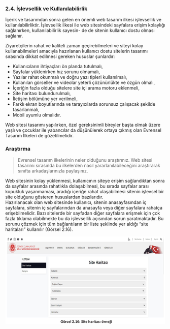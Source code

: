 ### 2.4. İşlevsellik ve Kullanılabilirlik
İçerik ve tasarımdan sonra gelen en önemli web tasarım ilkesi işlevsellik ve kullanılabilirliktir.
İşlevsellik ilkesi ile web sitesindeki sayfalara erişim kolaylığı sağlanırken, kullanılabilirlik sayesin-
de de sitenin kullanıcı dostu olması sağlanır.

Ziyaretçilerin rahat ve kaliteli zaman geçirebilmeleri ve siteyi kolay kullanabilmeleri amacıyla
hazırlanan kullanıcı dostu sitelerin tasarımı sırasında dikkat edilmesi gereken hususlar şunlardır:
- Kullanıcıların ihtiyaçları ön planda tutulmalı,
- Sayfalar yüklenirken hız sorunu olmamalı,
- Yazılar rahat okunmalı ve doğru yazı tipleri kullanılmalı,
- Kullanılan görseller ve videolar yeterli çözünürlükte ve özgün olmalı,
- İçeriğin fazla olduğu sitelere site içi arama motoru eklenmeli,
- Site haritası bulundurulmalı,
- İletişim bölümüne yer verilmeli,
- Farklı ekran boyutlarında ve tarayıcılarda sorunsuz çalışacak şekilde tasarlanmalı,
- Mobil uyumlu olmalıdır.

Web sitesi tasarımı yapılırken, özel gereksinimli bireyler başta olmak üzere yaşlı ve çocuklar ile
yabancılar da düşünülerek ortaya çıkmış olan Evrensel Tasarım İlkeleri de gözetilmelidir.

### Araştırma

>Evrensel tasarım ilkelerinin neler olduğunu araştırınız. Web sitesi tasarımı sırasında
bu ilkelerden nasıl yararlanılabileceğini araştırarak sınıfta arkadaşlarınızla paylaşınız.

Web sitesinin kolay yüklenmesi, kullanıcının siteye erişim sağlandıktan sonra da sayfalar arasında rahatlıkla dolaşabilmesi, bu sırada sayfalar arası kopukluk yaşanmaması, aradığı içeriğe rahat ulaşabilmesi sitenin işlevsel bir site olduğunu gösteren hususlardan bazılarıdır.\
Hazırlanacak olan web sitesinde kullanıcı, sitenin anasayfasından iç sayfalara, sitenin iç sayfalarından da anasayfa veya diğer sayfalara rahatça erişebilmelidir. Bazı sitelerde bir sayfadan diğer sayfalara erişmek için çok fazla tıklama olabilmekte bu da işlevsellik açısından sorun yaratmaktadır. Bu sorunu çözmek için tüm bağlantıların bir liste şeklinde yer aldığı “site haritaları” kullanılır (Görsel 2.16).

![](./web-tasarim-ilkeleri/Site%20haritas%C4%B1%20%C3%B6rne%C4%9Fi.png)
